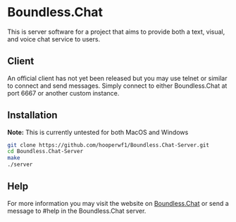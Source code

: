 # Boundless.Chat
This is server software for a project that aims to provide both a text, visual, and voice chat service to users.

## Client
An official client has not yet been released but you may use telnet or similar to connect and send messages.
Simply connect to either Boundless.Chat at port 6667 or another custom instance.

## Installation
**Note:** This is currently untested for both MacOS and Windows
```sh
git clone https://github.com/hooperwf1/Boundless.Chat-Server.git
cd Boundless.Chat-Server
make
./server
```

## Help
For more information you may visit the website on [Boundless.Chat](http://Boundless.Chat) or send a message to #help in the Boundless.Chat server.
